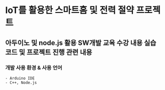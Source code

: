 # IoT를 활용한 스마트홈 및 전력 절약 프로젝트
## 아두이노 및 node.js 활용 SW개발 교육 수강 내용 실습 코드 및 프로젝트 진행 관련 내용
### 개발 사용 환경 & 사용 언어
    - Arduino IDE
    - C++, Node.js

